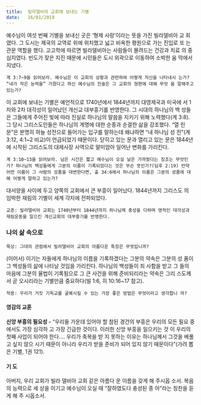 ```yaml
---
title:  빌라델비아 교회에 보내는 기별
date:   16/01/2019
---
```


예수님이 여섯 번째 기별을 보내신 곳은 ‘형제 사랑’이라는 뜻을 가진 빌라델비아 교
회였다. 그 도시는 제국의 교역로 위에 위치했고 넓고 비옥한 평원으로 가는 진입로 또
는 관문 역할을 했다. 고고학에 따르면 빌라델비아는 사람들이 몰려드는 건강과 치료
의 중심지였다. 빈도가 잦은 지진 때문에 시민들은 도시 외곽으로 이동하여 소박한 움
막에서 지냈다.

`계 3:7~9을 읽어보라. 예수님은 이 교회의 상황과 관련하여 어떻게 자신을 나타내시
는가? “네가 작은 능력을” 가졌다고 하신 예수님의 진술은 그 교회의 형편에 대해 무엇
을 말해주고 있는가?`

이 교회에 보내는 기별은 예언적으로 1740년에서 1844년까지 대영제국과 미국에
서 1차와 2차 대각성이 일어났던 개신교 대부흥기를 반영한다. 그 시대의 하나님의 백
성들은 그들에게 주어진 빛에 따라 진실로 하나님의 말씀을 지키기 위해 노력했다(계
3:8). 그 당시 그리스도인들은 하나님의 계명에 대한 순종과 순결한 삶을 강조했다. “열
린 문”은 분명히 하늘 성전으로 들어가는 입구를 말하는데 왜냐하면 “내 하나님 성
전”(계 3:12, 4:1~2 비교)이 언급되었기 때문이다. 닫히고 있는 문과 열리고 있는 문은
1844년에 시작된 그리스도의 대제사장 사역으로 말미암아 일어난 변화를 가리킨다.

`계 3:10~13을 읽어보라. 남은 시간은 짧고 예수님이 오실 날은 가까웠다는 징조는
무엇인가? 하나님의 백성들에게 그분의 이름이 기록되었다는 것은 무슨 뜻인가?(딤후
2:19) 만약 어떤 이름이 그 사람의 성품을 대변한다면, 출 34:6에서 하나님의 이름은
그분의 성품에 대해 어떻게 말하고 있는가?`

대서양을 사이에 두고 양쪽의 교회에서 큰 부흥이 일어났다. 1844년까지 그리스도
의 임박한 재림의 기별이 세계 각지에 전파되었다.

`교훈: 빌라델비아 교회는 1740년부터 1844년까지 하나님께 충성을 다하며 영적인
대각성과 재림운동을 일으킨 개신교회의 대부흥기를 반영한다.`

### 나의 삶 속으로

`묵상: 그대의 관점에서 빌라델비아 교회의 아름다운 특징은 무엇입니까?`

(이어서) 이기는 자들에게 하나님의 이름을 기록하겠다는 그분의 약속은 그분의 성
품이 그 백성들의 삶에 나타날 것임을 가리킨다. 하나님의 백성들이 죄 사함을 받고 그
들의 마음에 그분의 율법이 기록됨으로 그 큰 사건을 위해 준비되리라는 약속은 그리
스도께서 곧 오시리라는 기별만큼 중요하다(빌 1:6, 히 10:16~17 참고).

`적용: 우리가 거짓 기독교를 굴복시킬 수 있는 가장 좋은 방법은 무엇이라고 생각합니
까?`

#### 영감의 교훈

**신앙 부흥의 필요성 -** “우리들 가운데 있어야 할 참된
경건의 부흥은 우리의 모든 필요 중에서도 가장 심각하
고 가장 긴급한 것이다. 이러한 신앙 부흥을 일으키는 것
이 우리의 첫째 사업이 되어야 한다.… 우리가 축복을 받
지 못하는 이유는 하나님께서 그것을 베풀고 싶지 않으
시기 때문이 아니라 우리가 받을 준비가 되어 있지 않기
때문이다”(가려 뽑은 기별, 1권 121).

#### 기 도

아버지, 우리 교회가 빌라
델비아 교회 같은 아름다
운 이름을 갖게 해 주시옵
소서. 복음의 능력으로 세
상을 이기고 예수님이 오실
때 “잘하였도다 충성된 종
아”라는 칭찬을 듣게 해 주
시옵소서.
